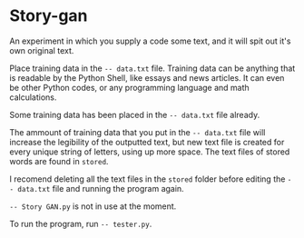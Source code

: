 # Story-gan
An experiment in which you supply a code some text, and it will spit out it's own original text.

Place training data in the `-- data.txt` file. Training data can be anything that is readable by the Python Shell, like essays
and news articles. It can even be other Python codes, or any programming language and math calculations.

Some training data has been placed in the `-- data.txt` file already.

The ammount of training data that you put in the `-- data.txt` file will increase the legibility of the outputted text,
but new text file is created for every unique string of letters, using up more space. The text files of stored words are 
found in `stored`.

I recomend deleting all the text files in the `stored` folder before editing the `-- data.txt` file and running the
program again.

`-- Story GAN.py` is not in use at the moment.

To run the program, run `-- tester.py`.
